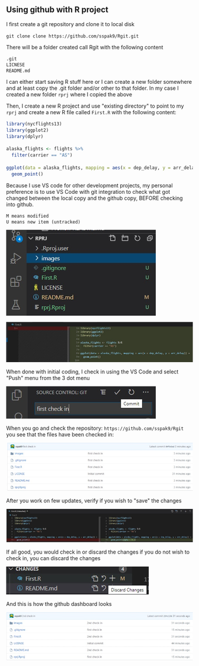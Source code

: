 ## Using github with R project

I first create a git repository and clone it to local disk

`git clone clone https://github.com/sspak9/Rgit.git`

There will be a folder created call Rgit with the following content
```
.git
LICNESE
README.md
```

I can either start saving R stuff here or I can create a new folder somewhere and at least copy the .git folder and/or other to that folder.  In my case I created a new folder `rprj` where I copied the above

Then, I create a new R project and use "existing directory" to point to my `rprj` and create a new R file called `First.R` with the following content:

```R
library(nycflights13)
library(ggplot2)
library(dplyr)

alaska_flights <- flights %>% 
  filter(carrier == "AS")

ggplot(data = alaska_flights, mapping = aes(x = dep_delay, y = arr_delay)) + 
  geom_point()
```

Because I use VS code for other development projects, my personal preference is to use VS Code with git integration to check what got changed between the local copy and the github copy, BEFORE checking into github.
```
M means modified
U means new item (untracked)
```

![vscode](images/vscode.jpg)

![change](images/change.jpg)

When done with initial coding, I check in using the VS Code and select "Push" menu from the 3 dot menu

![checkin](images/checkin.jpg)

When you go and check the repository: `https://github.com/sspak9/Rgit` you see that the files have been checked in:

![dashboard](images/dashboard.jpg)

After you work on few updates, verify if you wish to "save" the changes

![changed2](images/changed2.jpg)

If all good, you would check in or discard the changes if you do not wish to check in, you can discard the changes

![discard](images/discard.jpg)

And this is how the github dashboard looks

![2nd](images/2nd.jpg)
